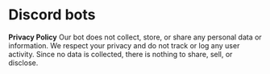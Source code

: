 # Discord bots

**Privacy Policy**
Our bot does not collect, store, or share any personal data or information. We respect your privacy and do not track or log any user activity. Since no data is collected, there is nothing to share, sell, or disclose.
